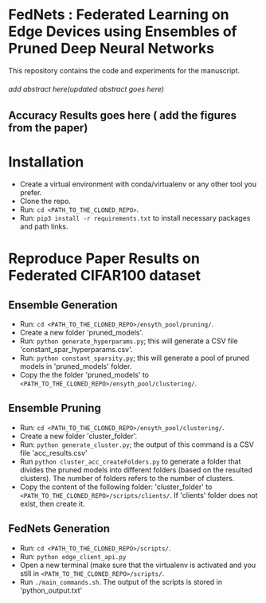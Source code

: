 # FedNets : Federated Learning on Edge Devices using Ensembles of Pruned Deep Neural Networks

This repository contains the code and experiments for the manuscript.

###### add abstract here(updated abstract goes here)
## Accuracy Results goes here ( add the figures from the paper)

# Installation
- Create a virtual environment with conda/virtualenv or any other tool you prefer.
- Clone the repo.
- Run: `cd <PATH_TO_THE_CLONED_REPO>`.
- Run: `pip3 install -r requirements.txt` to install necessary packages and path links.

# Reproduce Paper Results on Federated CIFAR100 dataset
## Ensemble Generation
- Run: `cd <PATH_TO_THE_CLONED_REPO>/ensyth_pool/pruning/`.
- Create a new folder 'pruned_models'.
- Run: `python generate_hyperparams.py`; this will generate a CSV file 'constant_spar_hyperparams.csv'.
- Run: `python constant_sparsity.py`; this will generate a pool of pruned models in 'pruned_models' folder. 
- Copy the the folder 'pruned_models' to `<PATH_TO_THE_CLONED_REPO>/ensyth_pool/clustering/`.

## Ensemble Pruning
- Run: `cd <PATH_TO_THE_CLONED_REPO>/ensyth_pool/clustering/`.
- Create a new folder 'cluster_folder'.
- Run: `python generate_cluster.py`; the output of this command is a CSV file 'acc_results.csv'
- Run `python cluster_acc_createFolders.py` to generate a folder that divides the pruned models into different folders (based on the resulted clusters). The number of folders refers to the number of clusters.
- Copy the content of the following folder: 'cluster_folder' to `<PATH_TO_THE_CLONED_REPO>/scripts/clients/`. If 'clients' folder does not exist, then create it.
## FedNets Generation
- Run: `cd <PATH_TO_THE_CLONED_REPO>/scripts/`.
- Run: `python edge_client_api.py`
- Open a new terminal (make sure that the virtualenv is activated and you still in `<PATH_TO_THE_CLONED_REPO>/scripts/`.
- Run `./main_commands.sh`. The output of the scripts is stored in 'python_output.txt'



